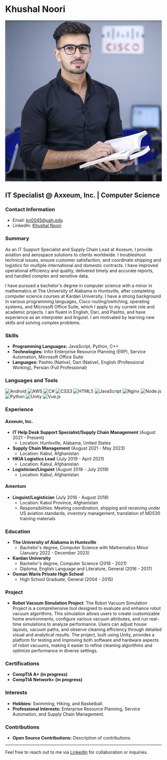 # Khushal Noori

![Noori](./Images/Pic1.JPG)
## IT Specialist @ Axxeum, Inc. | Computer Science

### Contact Information
- Email: [kn0045@uah.edu](mailto:kn0045@uah.edu)
- LinkedIn: [Khushal Noori](https://www.linkedin.com/in/khushal-noori-537763156)

### Summary
As an IT Support Specialist and Supply Chain Lead at Axxeum, I provide aviation and aerospace solutions to clients worldwide. I troubleshoot technical issues, ensure customer satisfaction, and coordinate shipping and logistics for multiple international and domestic contracts. I have improved operational efficiency and quality, delivered timely and accurate reports, and handled complex and sensitive data.

I have pursued a bachelor's degree in computer science with a minor in mathematics at The University of Alabama in Huntsville, after completing computer science courses at Kardan University. I have a strong background in various programming languages, Cisco routing/switching, operating systems, and Microsoft Office Suite, which I apply to my current role and academic projects. I am fluent in English, Dari, and Pashto, and have experience as an interpreter and linguist. I am motivated by learning new skills and solving complex problems.

### Skills
- **Programming Languages:** JavaScript, Python, C++
- **Technologies:** Infor Enterprise Resource Planning (ERP), Service Automation, Microsoft Office Suite
- **Languages:** Pashto (Native), Dari (Native), English (Professional Working), Persian (Full Professional)

### Languages and Tools

![Android](https://img.shields.io/badge/-Android-3DDC84?style=flat-square&logo=android&logoColor=white)
![AWS](https://img.shields.io/badge/-AWS-232F3E?style=flat-square&logo=amazon-aws&logoColor=white)
![C#](https://img.shields.io/badge/-C%23-239120?style=flat-square&logo=c-sharp&logoColor=white)
![CSS3](https://img.shields.io/badge/-CSS3-1572B6?style=flat-square&logo=css3)
![HTML5](https://img.shields.io/badge/-HTML5-E34F26?style=flat-square&logo=html5&logoColor=white)
![JavaScript](https://img.shields.io/badge/-JavaScript-F7DF1E?style=flat-square&logo=javascript&logoColor=black)
![Nginx](https://img.shields.io/badge/-Nginx-009639?style=flat-square&logo=nginx&logoColor=white)
![Node.js](https://img.shields.io/badge/-Node.js-339933?style=flat-square&logo=node.js&logoColor=white)
![Python](https://img.shields.io/badge/-Python-3776AB?style=flat-square&logo=python&logoColor=white)
![Unity](https://img.shields.io/badge/-Unity-000000?style=flat-square&logo=unity&logoColor=white)
![Vue.js](https://img.shields.io/badge/-Vue.js-4FC08D?style=flat-square&logo=vue.js&logoColor=white)

### Experience

#### Axxeum, Inc.
- **IT Help Desk Support Specialist/Supply Chain Management** (August 2021 - Present)
  - Location: Huntsville, Alabama, United States
- **Supply Chain Management** (August 2021 - May 2023)
  - Location: Kabul, Afghanistan
- **HKIA Logistics Lead** (July 2019 - April 2021)
  - Location: Kabul, Afghanistan
- **Logistician/Linguist** (August 2018 - July 2019)
  - Location: Kabul, Afghanistan

#### Amentum
- **Linguist/Logistician** (July 2016 - August 2018)
  - Location: Kabul Province, Afghanistan
  - Responsibilities: Meeting coordination, shipping and receiving under US aviation standards, inventory management, translation of MD530 training materials

### Education
- **The University of Alabama in Huntsville**
  - Bachelor's degree, Computer Science with Mathematics Minor (January 2022 - December 2023)
- **Kardan University**
  - Bachelor's degree, Computer Science (2018 - 2021)
  - Diploma, English Language and Literature, General (2016 - 2017)
- **Osman Waris Private High School**
  - High School Graduate, General (2004 - 2015)

### Project
- **Robot Vacuum Simulation Project**: The Robot Vacuum Simulation Project is a comprehensive tool designed to evaluate and enhance robot vacuum algorithms. This simulation allows users to create customizable home environments, configure various vacuum attributes, and run real-time simulations to analyze performance. Users can adjust house layouts, vacuum paths, and observe cleaning efficiency through detailed visual and analytical results. The project, built using Unity, provides a platform for testing and improving both software and hardware aspects of robot vacuums, making it easier to refine cleaning algorithms and optimize performance in diverse settings.

### Certifications
- **CompTIA A+ (in progress)**
- **CompTIA Network+ (in progress)**

### Interests
- **Hobbies:** Swimming, Hiking, and Basketball.
- **Professional Interests:** Enterprise Resource Planning, Service Automation, and Supply Chain Management.

### Contributions
- **Open Source Contributions:** Description of contributions.

---

Feel free to reach out to me via [LinkedIn](https://www.linkedin.com/in/khushal-noori-537763156) for collaboration or inquiries.
